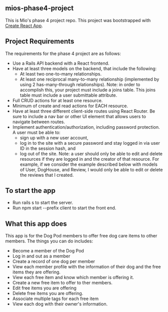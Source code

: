 ## mios-phase4-project
This is Mio's phase 4 project repo. This project was bootstrapped with [Create React App](https://github.com/facebook/create-react-app).

## Project Requirements
The requirements for the phase 4 project are as follows:
- Use a Rails API backend with a React frontend.
- Have at least three models on the backend, that include the following:
     - At least two one-to-many relationships.
     - At least one reciprocal many-to-many relationship (implemented by using 2 has-many-through relationships). Note: in order to accomplish this, your project must include a joins table. This joins table must include a user submittable attribute.
- Full CRUD actions for at least one resource.
- Minimum of create and read actions for EACH resource.
- Have at least three different client-side routes using React Router. Be sure to include a nav bar or other UI element that allows users to navigate between routes.
- Implement authentication/authorization, including password protection. A user must be able to:
    - sign up with a new user account,
    - log in to the site with a secure password and stay logged in via user ID in the session hash, and
    - log out of the site.
Note: a user should only be able to edit and delete resources if they are logged in and the creator of that resource. For example, if we consider the example described below with models of User, DogHouse, and Review, I would only be able to edit or delete the reviews that I created.


## To start the app
- Run rails s to start the server.
- Run npm start --prefix client to start the front end.

## What this app does
This app is for the Dog Pod members to offer free dog care items to other  members. The things you can do includes:
- Become a member of the Dog Pod
- Log in and out as a member
- Create a record of one dog per member
- View each member profile with the information of their dog and the free items they are offering.
- View each free item and know which member is offering it.
- Create a new free item to offer to ther members.
- Edit free items you are offering
- Delete free items you are offering.
- Associate multiple tags for each free item
- View each dog with their owner's information.